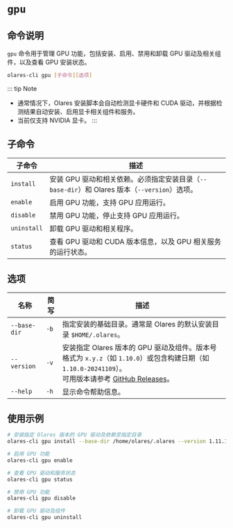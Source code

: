 # `gpu`

## 命令说明

`gpu` 命令用于管理 GPU 功能，包括安装、启用、禁用和卸载 GPU 驱动及相关组件，以及查看 GPU 安装状态。

```bash
olares-cli gpu [子命令][选项]
```

::: tip Note

- 通常情况下，Olares 安装脚本会自动检测显卡硬件和 CUDA 驱动，并根据检测结果自动安装、启用显卡相关组件和服务。
- 当前仅支持 NVIDIA 显卡。
:::

## 子命令

| 子命令         | 描述                                  |
|----------------|-------------------------------------|
| `install`      | 安装 GPU 驱动和相关依赖。必须指定安装目录（`--base-dir`）和 Olares 版本（`--version`）选项。                  |
| `enable`       | 启用 GPU 功能，支持 GPU 应用运行。           |
| `disable`      | 禁用 GPU 功能，停止支持 GPU 应用运行。       |
| `uninstall`    | 卸载 GPU 驱动和相关程序。                |
| `status`       | 查看 GPU 驱动和 CUDA 版本信息，以及 GPU 相关服务的运行状态。           |

## 选项

| 名称         | 简写  | 描述                                                                                       |
|--------------|-------|------------------------------------------------------------------------------------------|
| `--base-dir` | `-b`  | 指定安装的基础目录。通常是 Olares 的默认安装目录 `$HOME/.olares`。                         |
| `--version`  | `-v`  | 安装指定 Olares 版本的 GPU 驱动及组件。版本号格式为 `x.y.z`（如 `1.10.0`）或包含构建日期（如 `1.10.0-20241109`）。<br>可用版本请参考 [GitHub Releases](https://github.com/beclab/Olares/releases)。| |
| `--help`     | `-h`  | 显示命令帮助信息。                                                        

## 使用示例
```bash
# 安装指定 Olares 版本的 GPU 驱动及依赖至指定目录
olares-cli gpu install --base-dir /home/olares/.olares --version 1.11.1-rc.4

# 启用 GPU 功能
olares-cli gpu enable

# 查看 GPU 驱动和服务状态
olares-cli gpu status

# 禁用 GPU 功能
olares-cli gpu disable

# 卸载 GPU 驱动及组件
olares-cli gpu uninstall

```


